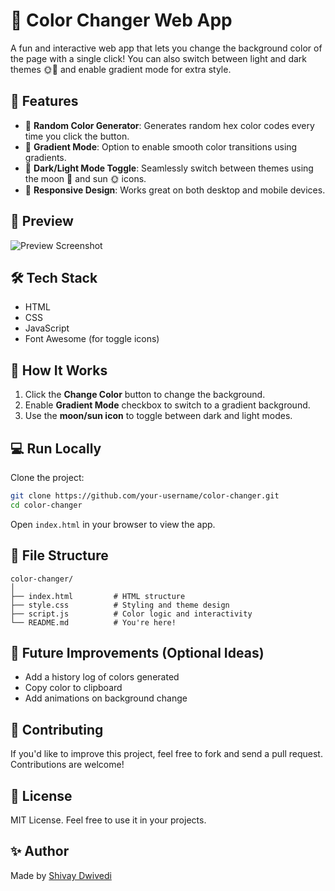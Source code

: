 # 🎨 Color Changer Web App

A fun and interactive web app that lets you change the background color of the page with a single click! You can also switch between light and dark themes 🌞🌙 and enable gradient mode for extra style.

## 🚀 Features

- 🎨 **Random Color Generator**: Generates random hex color codes every time you click the button.
- 🌈 **Gradient Mode**: Option to enable smooth color transitions using gradients.
- 🌙 **Dark/Light Mode Toggle**: Seamlessly switch between themes using the moon 🌙 and sun 🌞 icons.
- 📱 **Responsive Design**: Works great on both desktop and mobile devices.

## 📸 Preview

![Preview Screenshot](screenshot.png) <!-- Optional: Add your actual screenshot file here -->

## 🛠️ Tech Stack

- HTML
- CSS
- JavaScript
- Font Awesome (for toggle icons)

## 🧠 How It Works

1. Click the **Change Color** button to change the background.
2. Enable **Gradient Mode** checkbox to switch to a gradient background.
3. Use the **moon/sun icon** to toggle between dark and light modes.

## 💻 Run Locally

Clone the project:

```bash
git clone https://github.com/your-username/color-changer.git
cd color-changer
```

Open `index.html` in your browser to view the app.

## 📁 File Structure

```
color-changer/
│
├── index.html         # HTML structure
├── style.css          # Styling and theme design
├── script.js          # Color logic and interactivity
└── README.md          # You're here!
```

## 📌 Future Improvements (Optional Ideas)

- Add a history log of colors generated
- Copy color to clipboard
- Add animations on background change

## 🙌 Contributing

If you'd like to improve this project, feel free to fork and send a pull request. Contributions are welcome!

## 📃 License

MIT License. Feel free to use it in your projects.

## ✨ Author

Made by [Shivay Dwivedi](https://github.com/shivaydwivedi)

